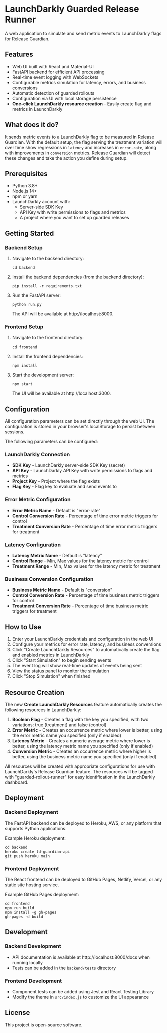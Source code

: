 # LaunchDarkly Guarded Release Runner

A web application to simulate and send metric events to LaunchDarkly flags for Release Guardian.

## Features

- Web UI built with React and Material-UI
- FastAPI backend for efficient API processing
- Real-time event logging with WebSockets
- Configurable metrics simulation for latency, errors, and business conversions
- Automatic detection of guarded rollouts
- Configuration via UI with local storage persistence
- **One-click LaunchDarkly resource creation** - Easily create flag and metrics in LaunchDarkly

## What does it do?

It sends metric events to a LaunchDarkly flag to be measured in Release Guardian. With the default setup, the flag serving the treatment variation will over time show regressions in `latency` and increases in `error-rate`, along with improvements in `conversion` metrics. Release Guardian will detect these changes and take the action you define during setup.

## Prerequisites

- Python 3.8+
- Node.js 14+
- npm or yarn
- LaunchDarkly account with:
  - Server-side SDK Key
  - API Key with write permissions to flags and metrics
  - A project where you want to set up guarded releases

## Getting Started

### Backend Setup

1. Navigate to the backend directory:
   ```
   cd backend
   ```

2. Install the backend dependencies (from the backend directory):
   ```
   pip install -r requirements.txt
   ```

3. Run the FastAPI server:
   ```
   python run.py
   ```

   The API will be available at http://localhost:8000.

### Frontend Setup

1. Navigate to the frontend directory:
   ```
   cd frontend
   ```

2. Install the frontend dependencies:
   ```
   npm install
   ```

3. Start the development server:
   ```
   npm start
   ```

   The UI will be available at http://localhost:3000.

## Configuration

All configuration parameters can be set directly through the web UI. The configuration is stored in your browser's localStorage to persist between sessions.

The following parameters can be configured:

### LaunchDarkly Connection
- **SDK Key** - LaunchDarkly server-side SDK Key (secret)
- **API Key** - LaunchDarkly API Key with write permissions to flags and metrics
- **Project Key** - Project where the flag exists
- **Flag Key** - Flag key to evaluate and send events to

### Error Metric Configuration
- **Error Metric Name** - Default is "error-rate"
- **Control Conversion Rate** - Percentage of time error metric triggers for control
- **Treatment Conversion Rate** - Percentage of time error metric triggers for treatment

### Latency Configuration
- **Latency Metric Name** - Default is "latency"
- **Control Range** - Min, Max values for the latency metric for control
- **Treatment Range** - Min, Max values for the latency metric for treatment

### Business Conversion Configuration
- **Business Metric Name** - Default is "conversion"
- **Control Conversion Rate** - Percentage of time business metric triggers for control
- **Treatment Conversion Rate** - Percentage of time business metric triggers for treatment

## How to Use

1. Enter your LaunchDarkly credentials and configuration in the web UI
2. Configure your metrics for error rate, latency, and business conversions
3. Click "Create LaunchDarkly Resources" to automatically create the flag and enabled metrics in LaunchDarkly
4. Click "Start Simulation" to begin sending events
5. The event log will show real-time updates of events being sent
6. View the status panel to monitor the simulation
7. Click "Stop Simulation" when finished

## Resource Creation

The new **Create LaunchDarkly Resources** feature automatically creates the following resources in LaunchDarkly:

1. **Boolean Flag** - Creates a flag with the key you specified, with two variations: true (treatment) and false (control)
2. **Error Metric** - Creates an occurrence metric where lower is better, using the error metric name you specified (only if enabled)
3. **Latency Metric** - Creates a numeric average metric where lower is better, using the latency metric name you specified (only if enabled)
4. **Conversion Metric** - Creates an occurrence metric where higher is better, using the business metric name you specified (only if enabled)

All resources will be created with appropriate configurations for use with LaunchDarkly's Release Guardian feature. The resources will be tagged with "guarded-rollout-runner" for easy identification in the LaunchDarkly dashboard.

## Deployment

### Backend Deployment

The FastAPI backend can be deployed to Heroku, AWS, or any platform that supports Python applications.

Example Heroku deployment:
```
cd backend
heroku create ld-guardian-api
git push heroku main
```

### Frontend Deployment

The React frontend can be deployed to GitHub Pages, Netlify, Vercel, or any static site hosting service.

Example GitHub Pages deployment:
```
cd frontend
npm run build
npm install -g gh-pages
gh-pages -d build
```

## Development

### Backend Development

- API documentation is available at http://localhost:8000/docs when running locally
- Tests can be added in the `backend/tests` directory

### Frontend Development

- Component tests can be added using Jest and React Testing Library
- Modify the theme in `src/index.js` to customize the UI appearance

## License

This project is open-source software.